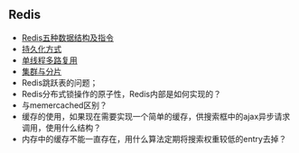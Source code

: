## Redis
- [Redis五种数据结构及指令](/markdown/cache/redisDataStructrue.md)
- [持久化方式](/markdown/cache/redisPersistence.md)
- [单线程多路复用](/markdown/cache/redisSingleThread.md)
- [集群与分片](/markdown/cache/redisSharding.md)
- Redis跳跃表的问题；
- Redis分布式锁操作的原子性，Redis内部是如何实现的？
- 与memercached区别？
- 缓存的使用，如果现在需要实现一个简单的缓存，供搜索框中的ajax异步请求调用，使用什么结构？
- 内存中的缓存不能一直存在，用什么算法定期将搜索权重较低的entry去掉？

<!--
https://blog.csdn.net/liuao107329/article/details/76147637
-->